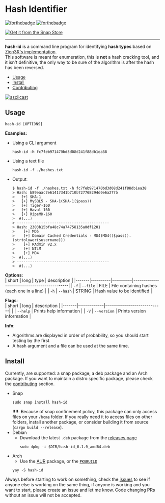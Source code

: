 # Hash Identifier
[![forthebadge](https://forthebadge.com/images/badges/made-with-rust.svg)](https://forthebadge.com) [![forthebadge](https://forthebadge.com/images/badges/open-source.svg)](https://forthebadge.com)

[![Get it from the Snap Store](https://snapcraft.io/static/images/badges/en/snap-store-black.svg)](https://snapcraft.io/hash-id)

____

**hash-id** is a command line program for identifying **hash types** based on [Zion3R's implementation](https://github.com/blackploit/hash-identifier).   
This software is meant for enumeration, this is **not** a hash cracking tool, and it isn't definitive, the only way to be sure of the algorithm is after the hash has been reversed.    

* [Usage](#usage)
* [Install](#install)
* [Contributing](https://github.com/Tashima42/hash-id/blob/main/CONTRIBUTING.md)

[![asciicast](https://asciinema.org/a/435162.svg)](https://asciinema.org/a/435162)

## Usage
```
hash-id [OPTIONS]
```   

**Examples:**
  * Using a CLI argument
    ```
    hash-id -h fc7feb971470bd3d08d241f88db1ea38
    ```
  * Using a text file
    ```
    hash-id -f ./hashes.txt
    ```
  * Output: 
    ```
    $ hash-id -f ./hashes.txt -h fc7feb971470bd3d08d241f88db1ea38
    > Hash: b89eaac7e61417341b710b727768294d0e6a277b
    >   [+] SHA-1
    >   [+] MySQL5 - SHA-1(SHA-1($pass))
    >   [+] Tiger-160
    >   [+] Haval-160
    >   [+] RipeMD-160
    >  #(...)
    > ------------------------------------------
    > Hash: 2303b15bfa48c74a74758135a0df1201
    >    [+] MD5
    >    [+] Domain Cached Credentials - MD4(MD4(($pass)).(strtolower($username)))
    >    [+] RAdmin v2.x
    >    [+] NTLM
    >    [+] MD4 
    >  #(...)
    > ------------------------------------------
    >  #(...)
    ```
**Options**:    
| short | long     | type     | description                                 |
|-------|----------|----------|---------------------------------------------|
| `-f`  | `--file` | FILE     | File containing hashes (each one in a line) |
| `-h`  | `--hash` | STRING   | Hash value to be identified                 |

**Flags**:    
| short | long        | description                 |
|-------|-------------|-----------------------------|
|       | `--help`    | Prints help information     |
| `-V`  | `--version` | Prints version information  |

**Info**:   
  * Algorithms are displayed in order of probability, so you should start testing by the first. 
  * A hash argument and a file can be used at the same time.

## Install
Currently, are supported: a snap package, a deb package and an Arch package. If you want to maintain a distro specific package, please check the [contributing](https://github.com/Tashima42/hash-id/blob/main/CONTRIBUTING.md) section.
  * Snap
    ```
    sudo snap install hash-id
    ```
    **!!!!**: Because of snap confinement policy, this package can only access files on your `/home` folder. If you really need it to access files on other folders, install another package, or consider building it from source (`cargo build --release`).
  * Debian
    * Download the latest `.deb` package from the [releases page](https://github.com/Tashima42/hash-id/releases)
      ```
      sudo dpkg -i $DIR/hash-id_0.1.0_amd64.deb
      ```
  * Arch
    * Use the [AUR](https://aur.archlinux.org/packages/hash-id/) package, or the [`PKGBUILD`](https://github.com/Tashima42/hash-id/blob/main/arch/PKGBUILD)
    ```
    yay -S hash-id
    ```  

Always before starting to work on something, check the [issues](https://github.com/Tashima42/hash-id-rust/issues) to see if anyone else is working on the same thing, if anyone is working and you want to start, please create an issue and let me know. Code changing PRs without an issue will not be accepted.
